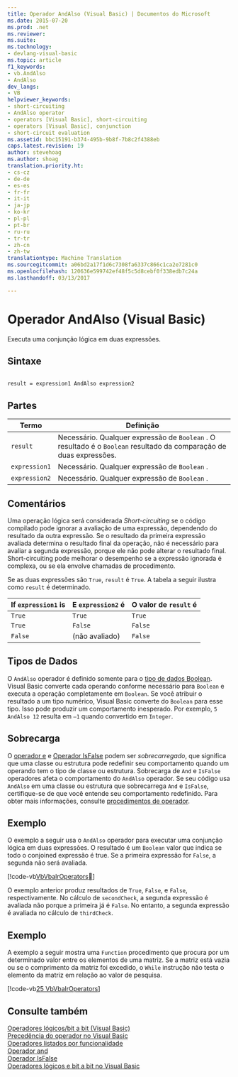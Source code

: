 ```yaml
---
title: Operador AndAlso (Visual Basic) | Documentos do Microsoft
ms.date: 2015-07-20
ms.prod: .net
ms.reviewer: 
ms.suite: 
ms.technology:
- devlang-visual-basic
ms.topic: article
f1_keywords:
- vb.AndAlso
- AndAlso
dev_langs:
- VB
helpviewer_keywords:
- short-circuiting
- AndAlso operator
- operators [Visual Basic], short-circuiting
- operators [Visual Basic], conjunction
- short-circuit evaluation
ms.assetid: bbc15191-b374-495b-9b8f-7b8c2f4388eb
caps.latest.revision: 19
author: stevehoag
ms.author: shoag
translation.priority.ht:
- cs-cz
- de-de
- es-es
- fr-fr
- it-it
- ja-jp
- ko-kr
- pl-pl
- pt-br
- ru-ru
- tr-tr
- zh-cn
- zh-tw
translationtype: Machine Translation
ms.sourcegitcommit: a06bd2a17f1d6c7308fa6337c866c1ca2e7281c0
ms.openlocfilehash: 120636e599742ef48f5c5d8cebf0f338edb7c24a
ms.lasthandoff: 03/13/2017

---
```

# <a name="andalso-operator-visual-basic"></a>Operador AndAlso (Visual Basic)
Executa uma conjunção lógica em duas expressões.  
  
## <a name="syntax"></a>Sintaxe  
  
```  
  
result = expression1 AndAlso expression2  
```  
  
## <a name="parts"></a>Partes  
  
|Termo|Definição|  
|---|---|  
|`result`|Necessário. Qualquer expressão de `Boolean` . O resultado é o `Boolean` resultado da comparação de duas expressões.|  
|`expression1`|Necessário. Qualquer expressão de `Boolean` .|  
|`expression2`|Necessário. Qualquer expressão de `Boolean` .|  
  
## <a name="remarks"></a>Comentários  
 Uma operação lógica será considerada *Short-circuiting* se o código compilado pode ignorar a avaliação de uma expressão, dependendo do resultado da outra expressão. Se o resultado da primeira expressão avaliada determina o resultado final da operação, não é necessário para avaliar a segunda expressão, porque ele não pode alterar o resultado final. Short-circuiting pode melhorar o desempenho se a expressão ignorada é complexa, ou se ela envolve chamadas de procedimento.  
  
 Se as duas expressões são `True`, `result` é `True`. A tabela a seguir ilustra como `result` é determinado.  
  
|If `expression1` is|E `expression2` é|O valor de `result` é|  
|---|---|---|  
|`True`|`True`|`True`|  
|`True`|`False`|`False`|  
|`False`|(não avaliado)|`False`|  
  
## <a name="data-types"></a>Tipos de Dados  
 O `AndAlso` operador é definido somente para o [tipo de dados Boolean](../../../visual-basic/language-reference/data-types/boolean-data-type.md). Visual Basic converte cada operando conforme necessário para `Boolean` e executa a operação completamente em `Boolean`. Se você atribuir o resultado a um tipo numérico, Visual Basic converte do `Boolean` para esse tipo. Isso pode produzir um comportamento inesperado. Por exemplo, `5 AndAlso 12` resulta em `–1` quando convertido em `Integer`.  
  
## <a name="overloading"></a>Sobrecarga  
 O [operador e](../../../visual-basic/language-reference/operators/and-operator.md) e [Operador IsFalse](../../../visual-basic/language-reference/operators/isfalse-operator.md) podem ser *sobrecarregado*, que significa que uma classe ou estrutura pode redefinir seu comportamento quando um operando tem o tipo de classe ou estrutura. Sobrecarga de `And` e `IsFalse` operadores afeta o comportamento do `AndAlso` operador. Se seu código usa `AndAlso` em uma classe ou estrutura que sobrecarrega `And` e `IsFalse`, certifique-se de que você entende seu comportamento redefinido. Para obter mais informações, consulte [procedimentos de operador](../../../visual-basic/programming-guide/language-features/procedures/operator-procedures.md).  
  
## <a name="example"></a>Exemplo  
 O exemplo a seguir usa o `AndAlso` operador para executar uma conjunção lógica em duas expressões. O resultado é um `Boolean` valor que indica se todo o conjoined expressão é true. Se a primeira expressão for `False`, a segunda não será avaliada.  
  
 [!code-vb[VbVbalrOperators&#24;](../../../visual-basic/language-reference/operators/codesnippet/VisualBasic/andalso-operator_1.vb)]  
  
 O exemplo anterior produz resultados de `True`, `False`, e `False`, respectivamente. No cálculo de `secondCheck`, a segunda expressão é avaliada não porque a primeira já é `False`. No entanto, a segunda expressão é avaliada no cálculo de `thirdCheck`.  
  
## <a name="example"></a>Exemplo  
 A exemplo a seguir mostra uma `Function` procedimento que procura por um determinado valor entre os elementos de uma matriz. Se a matriz está vazia ou se o comprimento da matriz foi excedido, o `While` instrução não testa o elemento da matriz em relação ao valor de pesquisa.  
  
 [!code-vb[25 VbVbalrOperators](../../../visual-basic/language-reference/operators/codesnippet/VisualBasic/andalso-operator_2.vb)]  
  
## <a name="see-also"></a>Consulte também  
 [Operadores lógicos/bit a bit (Visual Basic)](../../../visual-basic/language-reference/operators/logical-bitwise-operators.md)   
 [Precedência do operador no Visual Basic](../../../visual-basic/language-reference/operators/operator-precedence.md)   
 [Operadores listados por funcionalidade](../../../visual-basic/language-reference/operators/operators-listed-by-functionality.md)   
 [Operador and](../../../visual-basic/language-reference/operators/and-operator.md)   
 [Operador IsFalse](../../../visual-basic/language-reference/operators/isfalse-operator.md)   
 [Operadores lógicos e bit a bit no Visual Basic](../../../visual-basic/programming-guide/language-features/operators-and-expressions/logical-and-bitwise-operators.md)

